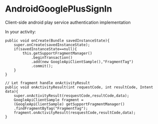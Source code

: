 AndroidGooglePlusSignIn
=============
Client-side android play service authentication implementation

In your activity:
    
    public void onCreate(Bundle savedInstanceState){
        super.onCreate(savedInstanceState);
        if(savedInstanceState==null){
            this.getSupportFragmentManager()
                .beginTransaction()
                .add(new GoogleApiClientSample(),"FragmentTag")
                .commit();
        }
    }
    
    // Let fragment handle onActivityResult
    public void onActivityResult(int requestCode, int resultCode, Intent data){
        super.onActivityResult(resquestCode,resultCode,data);
        GoogleApiClientSample fragment = 
        (GoogleApiClientSample) getSupportFragmentManager()
        .findFragmentByTag("FragmentTag");
        fragment.onActivityResult(resquestCode,resultCode,data);
    }
